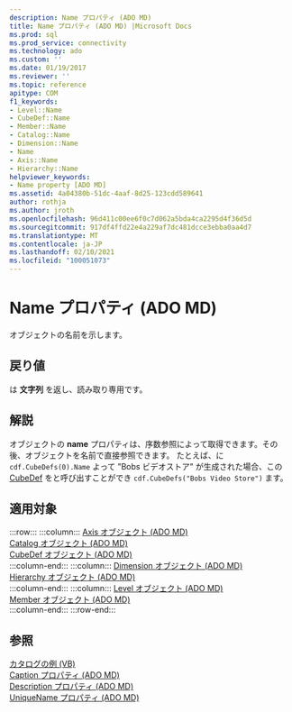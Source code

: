 ```yaml
---
description: Name プロパティ (ADO MD)
title: Name プロパティ (ADO MD) |Microsoft Docs
ms.prod: sql
ms.prod_service: connectivity
ms.technology: ado
ms.custom: ''
ms.date: 01/19/2017
ms.reviewer: ''
ms.topic: reference
apitype: COM
f1_keywords:
- Level::Name
- CubeDef::Name
- Member::Name
- Catalog::Name
- Dimension::Name
- Name
- Axis::Name
- Hierarchy::Name
helpviewer_keywords:
- Name property [ADO MD]
ms.assetid: 4a04380b-51dc-4aaf-8d25-123cdd589641
author: rothja
ms.author: jroth
ms.openlocfilehash: 96d411c00ee6f0c7d062a5bda4ca2295d4f36d5d
ms.sourcegitcommit: 917df4ffd22e4a229af7dc481dcce3ebba0aa4d7
ms.translationtype: MT
ms.contentlocale: ja-JP
ms.lasthandoff: 02/10/2021
ms.locfileid: "100051073"
---
```

# <a name="name-property-ado-md"></a>Name プロパティ (ADO MD)
オブジェクトの名前を示します。  
  
## <a name="return-values"></a>戻り値  
 は **文字列** を返し、読み取り専用です。  
  
## <a name="remarks"></a>解説  
 オブジェクトの **name** プロパティは、序数参照によって取得できます。その後、オブジェクトを名前で直接参照できます。 たとえば、に `cdf.CubeDefs(0).Name` よって "Bobs ビデオストア" が生成された場合、この [CubeDef](./cubedef-object-ado-md.md) をと呼び出すことができ `cdf.CubeDefs("Bobs Video Store")` ます。  
  
## <a name="applies-to"></a>適用対象  

:::row:::
    :::column:::
        [Axis オブジェクト (ADO MD)](./axis-object-ado-md.md)  
        [Catalog オブジェクト (ADO MD)](./catalog-object-ado-md.md)  
        [CubeDef オブジェクト (ADO MD)](./cubedef-object-ado-md.md)  
    :::column-end:::
    :::column:::
        [Dimension オブジェクト (ADO MD)](./dimension-object-ado-md.md)  
        [Hierarchy オブジェクト (ADO MD)](./hierarchy-object-ado-md.md)  
    :::column-end:::
    :::column:::
        [Level オブジェクト (ADO MD)](./level-object-ado-md.md)  
        [Member オブジェクト (ADO MD)](./member-object-ado-md.md)  
    :::column-end:::
:::row-end:::

## <a name="see-also"></a>参照  
 [カタログの例 (VB)](./catalog-example-vb.md)   
 [Caption プロパティ (ADO MD)](./caption-property-ado-md.md)   
 [Description プロパティ (ADO MD)](./description-property-ado-md.md)   
 [UniqueName プロパティ (ADO MD)](./uniquename-property-ado-md.md)